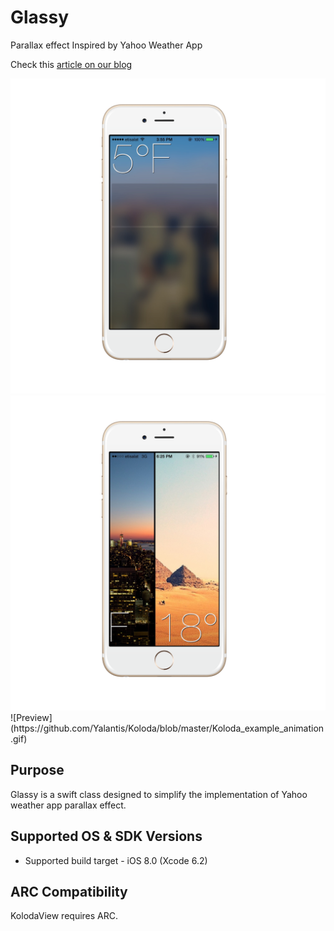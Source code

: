 # Glassy
Parallax effect Inspired by Yahoo Weather App

Check this [article on our blog](http://isame7.github.io/)

<img src="image_iphone6_gold_portrait.png" alt="Screenshot1" width="600px"/>
<img src="image_iphone6_gold_portrait-2.png" alt="Screenshot2"/>
![Preview](https://github.com/Yalantis/Koloda/blob/master/Koloda_example_animation.gif)

Purpose
--------------
Glassy is a swift class designed to simplify the implementation of Yahoo weather app parallax effect.

Supported OS & SDK Versions
-----------------------------

* Supported build target - iOS 8.0 (Xcode 6.2)


ARC Compatibility
------------------

KolodaView requires ARC. 
